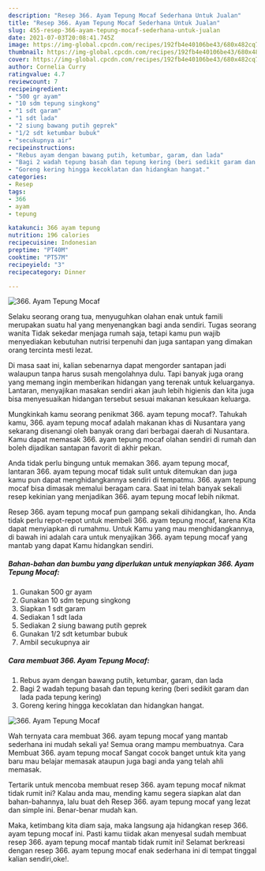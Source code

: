 ```yaml
---
description: "Resep 366. Ayam Tepung Mocaf Sederhana Untuk Jualan"
title: "Resep 366. Ayam Tepung Mocaf Sederhana Untuk Jualan"
slug: 455-resep-366-ayam-tepung-mocaf-sederhana-untuk-jualan
date: 2021-07-03T20:08:41.745Z
image: https://img-global.cpcdn.com/recipes/192fb4e40106be43/680x482cq70/366-ayam-tepung-mocaf-foto-resep-utama.jpg
thumbnail: https://img-global.cpcdn.com/recipes/192fb4e40106be43/680x482cq70/366-ayam-tepung-mocaf-foto-resep-utama.jpg
cover: https://img-global.cpcdn.com/recipes/192fb4e40106be43/680x482cq70/366-ayam-tepung-mocaf-foto-resep-utama.jpg
author: Cornelia Curry
ratingvalue: 4.7
reviewcount: 7
recipeingredient:
- "500 gr ayam"
- "10 sdm tepung singkong"
- "1 sdt garam"
- "1 sdt lada"
- "2 siung bawang putih geprek"
- "1/2 sdt ketumbar bubuk"
- "secukupnya air"
recipeinstructions:
- "Rebus ayam dengan bawang putih, ketumbar, garam, dan lada"
- "Bagi 2 wadah tepung basah dan tepung kering (beri sedikit garam dan lada pada tepung kering)"
- "Goreng kering hingga kecoklatan dan hidangkan hangat."
categories:
- Resep
tags:
- 366
- ayam
- tepung

katakunci: 366 ayam tepung 
nutrition: 196 calories
recipecuisine: Indonesian
preptime: "PT40M"
cooktime: "PT57M"
recipeyield: "3"
recipecategory: Dinner

---
```



![366. Ayam Tepung Mocaf](https://img-global.cpcdn.com/recipes/192fb4e40106be43/680x482cq70/366-ayam-tepung-mocaf-foto-resep-utama.jpg)

Selaku seorang orang tua, menyuguhkan olahan enak untuk famili merupakan suatu hal yang menyenangkan bagi anda sendiri. Tugas seorang  wanita Tidak sekedar menjaga rumah saja, tetapi kamu pun wajib menyediakan kebutuhan nutrisi terpenuhi dan juga santapan yang dimakan orang tercinta mesti lezat.

Di masa  saat ini, kalian sebenarnya dapat mengorder santapan jadi walaupun tanpa harus susah mengolahnya dulu. Tapi banyak juga orang yang memang ingin memberikan hidangan yang terenak untuk keluarganya. Lantaran, menyajikan masakan sendiri akan jauh lebih higienis dan kita juga bisa menyesuaikan hidangan tersebut sesuai makanan kesukaan keluarga. 



Mungkinkah kamu seorang penikmat 366. ayam tepung mocaf?. Tahukah kamu, 366. ayam tepung mocaf adalah makanan khas di Nusantara yang sekarang disenangi oleh banyak orang dari berbagai daerah di Nusantara. Kamu dapat memasak 366. ayam tepung mocaf olahan sendiri di rumah dan boleh dijadikan santapan favorit di akhir pekan.

Anda tidak perlu bingung untuk memakan 366. ayam tepung mocaf, lantaran 366. ayam tepung mocaf tidak sulit untuk ditemukan dan juga kamu pun dapat menghidangkannya sendiri di tempatmu. 366. ayam tepung mocaf bisa dimasak memalui beragam cara. Saat ini telah banyak sekali resep kekinian yang menjadikan 366. ayam tepung mocaf lebih nikmat.

Resep 366. ayam tepung mocaf pun gampang sekali dihidangkan, lho. Anda tidak perlu repot-repot untuk membeli 366. ayam tepung mocaf, karena Kita dapat menyiapkan di rumahmu. Untuk Kamu yang mau menghidangkannya, di bawah ini adalah cara untuk menyajikan 366. ayam tepung mocaf yang mantab yang dapat Kamu hidangkan sendiri.

<!--inarticleads1-->

##### Bahan-bahan dan bumbu yang diperlukan untuk menyiapkan 366. Ayam Tepung Mocaf:

1. Gunakan 500 gr ayam
1. Gunakan 10 sdm tepung singkong
1. Siapkan 1 sdt garam
1. Sediakan 1 sdt lada
1. Sediakan 2 siung bawang putih geprek
1. Gunakan 1/2 sdt ketumbar bubuk
1. Ambil secukupnya air




<!--inarticleads2-->

##### Cara membuat 366. Ayam Tepung Mocaf:

1. Rebus ayam dengan bawang putih, ketumbar, garam, dan lada
1. Bagi 2 wadah tepung basah dan tepung kering (beri sedikit garam dan lada pada tepung kering)
1. Goreng kering hingga kecoklatan dan hidangkan hangat.
<img src="//assets-global.cpcdn.com/assets/icons/button_play-2c75c40dde080a61004c1f40b05d8f140eaff45d7e9e6481dc71c63d2e7c4909.png" alt="366. Ayam Tepung Mocaf">



Wah ternyata cara membuat 366. ayam tepung mocaf yang mantab sederhana ini mudah sekali ya! Semua orang mampu membuatnya. Cara Membuat 366. ayam tepung mocaf Sangat cocok banget untuk kita yang baru mau belajar memasak ataupun juga bagi anda yang telah ahli memasak.

Tertarik untuk mencoba membuat resep 366. ayam tepung mocaf nikmat tidak rumit ini? Kalau anda mau, mending kamu segera siapkan alat dan bahan-bahannya, lalu buat deh Resep 366. ayam tepung mocaf yang lezat dan simple ini. Benar-benar mudah kan. 

Maka, ketimbang kita diam saja, maka langsung aja hidangkan resep 366. ayam tepung mocaf ini. Pasti kamu tiidak akan menyesal sudah membuat resep 366. ayam tepung mocaf mantab tidak rumit ini! Selamat berkreasi dengan resep 366. ayam tepung mocaf enak sederhana ini di tempat tinggal kalian sendiri,oke!.

